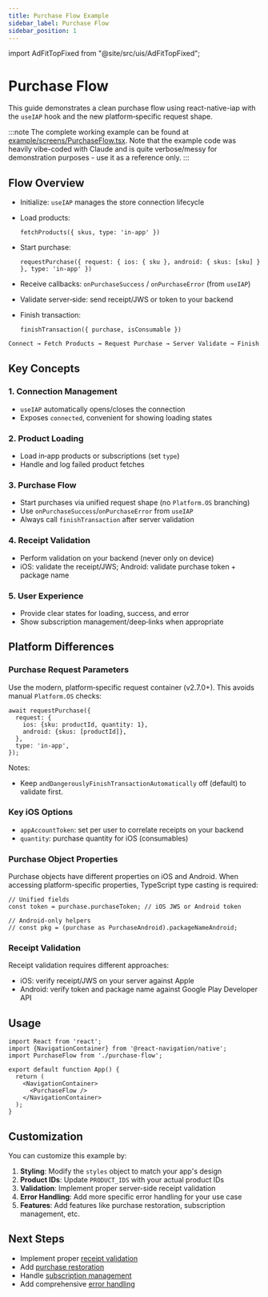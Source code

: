 ```yaml
---
title: Purchase Flow Example
sidebar_label: Purchase Flow
sidebar_position: 1
---
```


import AdFitTopFixed from "@site/src/uis/AdFitTopFixed";

# Purchase Flow

<AdFitTopFixed />

This guide demonstrates a clean purchase flow using react-native-iap with the `useIAP` hook and the new platform‑specific request shape.

:::note
The complete working example can be found at [example/screens/PurchaseFlow.tsx](https://github.com/hyochan/react-native-iap/blob/main/example/screens/PurchaseFlow.tsx). Note that the example code was heavily vibe-coded with Claude and is quite verbose/messy for demonstration purposes - use it as a reference only.
:::

## Flow Overview

- Initialize: `useIAP` manages the store connection lifecycle

- Load products:

  `fetchProducts({ skus, type: 'in-app' })`

- Start purchase:

  `requestPurchase({ request: { ios: { sku }, android: { skus: [sku] } }, type: 'in-app' })`

- Receive callbacks: `onPurchaseSuccess` / `onPurchaseError` (from `useIAP`)

- Validate server‑side: send receipt/JWS or token to your backend

- Finish transaction:

  `finishTransaction({ purchase, isConsumable })`

```txt
Connect → Fetch Products → Request Purchase → Server Validate → Finish Transaction
```

## Key Concepts

### 1. Connection Management

- `useIAP` automatically opens/closes the connection
- Exposes `connected`, convenient for showing loading states

### 2. Product Loading

- Load in‑app products or subscriptions (set `type`)
- Handle and log failed product fetches

### 3. Purchase Flow

- Start purchases via unified request shape (no `Platform.OS` branching)
- Use `onPurchaseSuccess`/`onPurchaseError` from `useIAP`
- Always call `finishTransaction` after server validation

### 4. Receipt Validation

- Perform validation on your backend (never only on device)
- iOS: validate the receipt/JWS; Android: validate purchase token + package name

### 5. User Experience

- Provide clear states for loading, success, and error
- Show subscription management/deep‑links when appropriate

## Platform Differences

### Purchase Request Parameters

Use the modern, platform‑specific request container (v2.7.0+). This avoids manual `Platform.OS` checks:

```tsx
await requestPurchase({
  request: {
    ios: {sku: productId, quantity: 1},
    android: {skus: [productId]},
  },
  type: 'in-app',
});
```

Notes:

- Keep `andDangerouslyFinishTransactionAutomatically` off (default) to validate first.

### Key iOS Options

- `appAccountToken`: set per user to correlate receipts on your backend
- `quantity`: purchase quantity for iOS (consumables)

### Purchase Object Properties

Purchase objects have different properties on iOS and Android. When accessing platform-specific properties, TypeScript type casting is required:

```tsx
// Unified fields
const token = purchase.purchaseToken; // iOS JWS or Android token

// Android-only helpers
// const pkg = (purchase as PurchaseAndroid).packageNameAndroid;
```

### Receipt Validation

Receipt validation requires different approaches:

- iOS: verify receipt/JWS on your server against Apple
- Android: verify token and package name against Google Play Developer API

## Usage

```tsx
import React from 'react';
import {NavigationContainer} from '@react-navigation/native';
import PurchaseFlow from './purchase-flow';

export default function App() {
  return (
    <NavigationContainer>
      <PurchaseFlow />
    </NavigationContainer>
  );
}
```

## Customization

You can customize this example by:

1. **Styling**: Modify the `styles` object to match your app's design
2. **Product IDs**: Update `PRODUCT_IDS` with your actual product IDs
3. **Validation**: Implement proper server-side receipt validation
4. **Error Handling**: Add more specific error handling for your use case
5. **Features**: Add features like purchase restoration, subscription management, etc.

## Next Steps

- Implement proper [receipt validation](../guides/purchases#receipt-validation)
- Add [purchase restoration](../guides/purchases#purchase-restoration)
- Handle [subscription management](../api/methods/core-methods#deeplinktosubscriptions)
- Add comprehensive [error handling](../api/error-handling)
